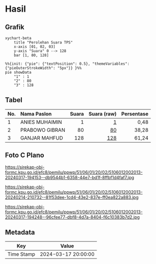 # Hasil

## Grafik

```mermaid
xychart-beta
    title "Perolehan Suara TPS"
    x-axis [01, 02, 03]
    y-axis "Suara" 0 --> 128
    bar [1, 80, 128]
```

```mermaid
%%{init: {"pie": {"textPosition": 0.5}, "themeVariables": {"pieOuterStrokeWidth": "5px"}} }%%
pie showData
    "1" : 1
    "2" : 80
    "3" : 128
```

## Tabel

| No. | Nama Paslon    | Suara | Suara (raw) | Persentase |
|:--- |:-------------- | -----:| -----------:| ----------:|
| 1   | ANIES MUHAIMIN | 1     | [1][p-1]    | 0,48       |
| 2   | PRABOWO GIBRAN | 80    | [80][p-2]   | 38,28      |
| 3   | GANJAR MAHFUD  | 128   | [128][p-3]  | 61,24      |


[p-1]: https://github.com/gigit-pemilu/pemilu-2024-51-bali/blob/main/pilpres/hitung-suara/sub/51-bali/sub/06-bangli/sub/01-susut/sub/2002-demulih/sub/013-tps/sub/paslon-1.txt
[p-2]: https://github.com/gigit-pemilu/pemilu-2024-51-bali/blob/main/pilpres/hitung-suara/sub/51-bali/sub/06-bangli/sub/01-susut/sub/2002-demulih/sub/013-tps/sub/paslon-2.txt
[p-3]: https://github.com/gigit-pemilu/pemilu-2024-51-bali/blob/main/pilpres/hitung-suara/sub/51-bali/sub/06-bangli/sub/01-susut/sub/2002-demulih/sub/013-tps/sub/paslon-3.txt

## Foto C Plano

https://sirekap-obj-formc.kpu.go.id/efc8/pemilu/ppwp/51/06/01/20/02/5106012002013-20240317-194153--db9544b1-6358-44e7-bd1f-8ffbf1d4faf7.jpg

https://sirekap-obj-formc.kpu.go.id/efc8/pemilu/ppwp/51/06/01/20/02/5106012002013-20240214-210732--81f53dee-1cd4-43e2-837e-ff0ea822a883.jpg

https://sirekap-obj-formc.kpu.go.id/efc8/pemilu/ppwp/51/06/01/20/02/5106012002013-20240317-194248--96cfee77-dbf8-4d7a-8404-f6c10383b7d2.jpg


## Metadata

| Key        | Value               |
| ---------- | ------------------- |
| Time Stamp | 2024-03-17 20:00:00 |



